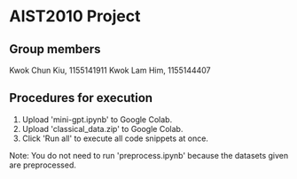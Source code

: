 # AIST2010 Project

## Group members
Kwok Chun Kiu, 1155141911
Kwok Lam Him, 1155144407

## Procedures for execution
1. Upload 'mini-gpt.ipynb' to Google Colab.
2. Upload 'classical_data.zip' to Google Colab.
3. Click 'Run all' to execute all code snippets at once.

Note: You do not need to run 'preprocess.ipynb' because
      the datasets given are preprocessed.
